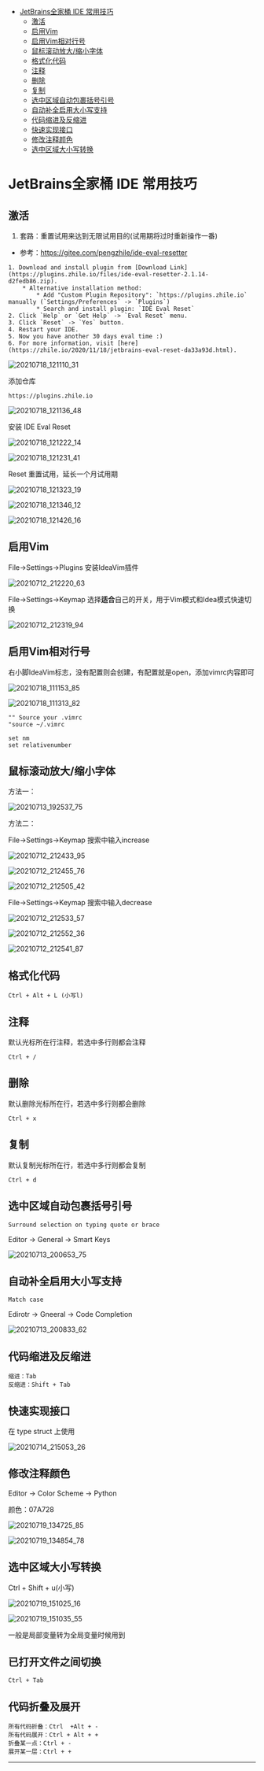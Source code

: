 <!-- MDTOC maxdepth:6 firsth1:1 numbering:0 flatten:0 bullets:1 updateOnSave:1 -->

- [JetBrains全家桶 IDE 常用技巧](#jetbrains全家桶-ide-常用技巧)   
   - [激活](#激活)   
   - [启用Vim](#启用vim)   
   - [启用Vim相对行号](#启用vim相对行号)   
   - [鼠标滚动放大/缩小字体](#鼠标滚动放大缩小字体)   
   - [格式化代码](#格式化代码)   
   - [注释](#注释)   
   - [删除](#删除)   
   - [复制](#复制)   
   - [选中区域自动包裹括号引号](#选中区域自动包裹括号引号)   
   - [自动补全启用大小写支持](#自动补全启用大小写支持)   
   - [代码缩进及反缩进](#代码缩进及反缩进)   
   - [快速实现接口](#快速实现接口)   
   - [修改注释颜色](#修改注释颜色)   
   - [选中区域大小写转换](#选中区域大小写转换)   

<!-- /MDTOC -->
# JetBrains全家桶 IDE 常用技巧

## 激活

1. 套路：重置试用来达到无限试用目的(试用期将过时重新操作一番)

* 参考：<https://gitee.com/pengzhile/ide-eval-resetter>

```
1. Download and install plugin from [Download Link](https://plugins.zhile.io/files/ide-eval-resetter-2.1.14-d2fedb86.zip).
    * Alternative installation method:
        * Add "Custom Plugin Repository": `https://plugins.zhile.io` manually (`Settings/Preferences` -> `Plugins`)
        * Search and install plugin: `IDE Eval Reset`
2. Click `Help` or `Get Help` -> `Eval Reset` menu.
3. Click `Reset` -> `Yes` button.
4. Restart your IDE.
5. Now you have another 30 days eval time :)
6. For more information, visit [here](https://zhile.io/2020/11/18/jetbrains-eval-reset-da33a93d.html).
```


![20210718_121110_31](image/20210718_121110_31.png)

添加仓库


```
https://plugins.zhile.io
```

![20210718_121136_48](image/20210718_121136_48.png)

安装 IDE Eval Reset

![20210718_121222_14](image/20210718_121222_14.png)

![20210718_121231_41](image/20210718_121231_41.png)

Reset 重置试用，延长一个月试用期

![20210718_121323_19](image/20210718_121323_19.png)

![20210718_121346_12](image/20210718_121346_12.png)


![20210718_121426_16](image/20210718_121426_16.png)

## 启用Vim

File->Settings->Plugins 安装IdeaVim插件

![20210712_212220_63](image/20210712_212220_63.png)

File->Settings->Keymap 选择**适合**自己的开关，用于Vim模式和Idea模式快速切换


![20210712_212319_94](image/20210712_212319_94.png)

## 启用Vim相对行号

右小脚IdeaVim标志，没有配置则会创建，有配置就是open，添加vimrc内容即可

![20210718_111153_85](image/20210718_111153_85.png)

![20210718_111313_82](image/20210718_111313_82.png)


```
"" Source your .vimrc
"source ~/.vimrc

set nm
set relativenumber
```


## 鼠标滚动放大/缩小字体

方法一：

![20210713_192537_75](image/20210713_192537_75.png)

方法二：

File->Settings->Keymap 搜索中输入increase

![20210712_212433_95](image/20210712_212433_95.png)

![20210712_212455_76](image/20210712_212455_76.png)

![20210712_212505_42](image/20210712_212505_42.png)

File->Settings->Keymap 搜索中输入decrease

![20210712_212533_57](image/20210712_212533_57.png)

![20210712_212552_36](image/20210712_212552_36.png)

![20210712_212541_87](image/20210712_212541_87.png)

## 格式化代码

```
Ctrl + Alt + L (小写l)
```

## 注释

默认光标所在行注释，若选中多行则都会注释

```
Ctrl + /
```

## 删除

默认删除光标所在行，若选中多行则都会删除

```
Ctrl + x
```

## 复制

默认复制光标所在行，若选中多行则都会复制

```
Ctrl + d
```

## 选中区域自动包裹括号引号

```
Surround selection on typing quote or brace
```

Editor -> General -> Smart Keys

![20210713_200653_75](image/20210713_200653_75.png)


## 自动补全启用大小写支持

```
Match case
```

Edirotr -> Gneeral -> Code Completion

![20210713_200833_62](image/20210713_200833_62.png)


## 代码缩进及反缩进

```
缩进：Tab
反缩进：Shift + Tab
```

## 快速实现接口

在 type struct 上使用

![20210714_215053_26](image/20210714_215053_26.png)


## 修改注释颜色

Editor -> Color Scheme -> Python

颜色：07A728

![20210719_134725_85](image/20210719_134725_85.png)

![20210719_134854_78](image/20210719_134854_78.png)


## 选中区域大小写转换

Ctrl + Shift + u(小写)

![20210719_151025_16](image/20210719_151025_16.png)

![20210719_151035_55](image/20210719_151035_55.png)

一般是局部变量转为全局变量时候用到


## 已打开文件之间切换

```
Ctrl + Tab
```

## 代码折叠及展开

```
所有代码折叠：Ctrl  +Alt + -
所有代码展开：Ctrl + Alt + +
折叠某一点：Ctrl + -
展开某一层：Ctrl + +
```






---
